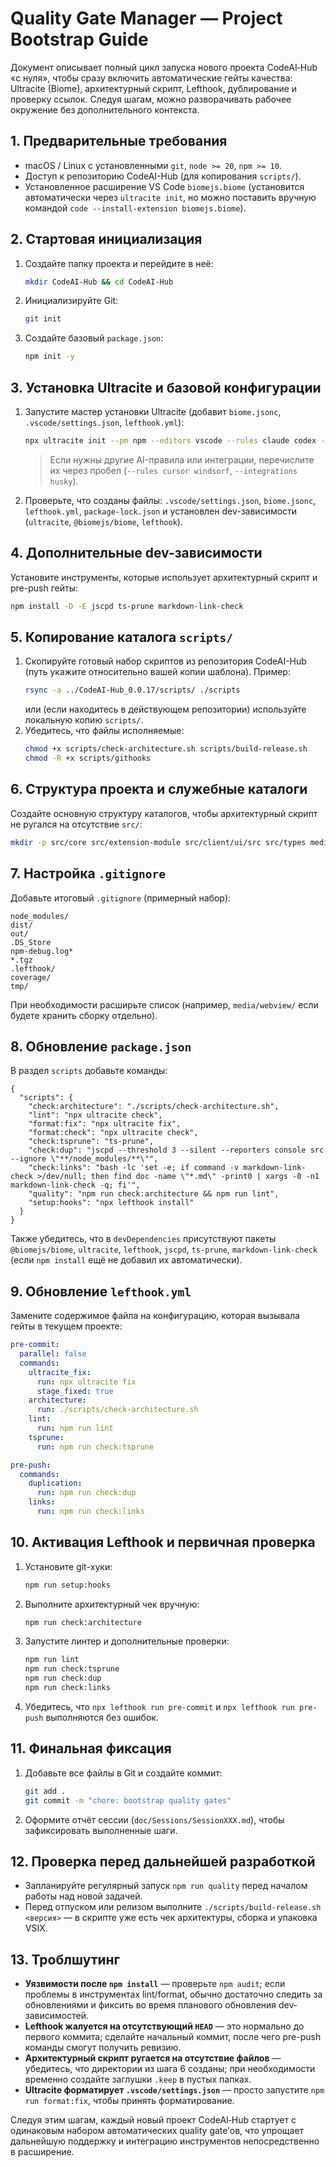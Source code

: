 # Quality Gate Manager — Project Bootstrap Guide

Документ описывает полный цикл запуска нового проекта CodeAI‑Hub «с нуля», чтобы сразу включить автоматические гейты качества: Ultracite (Biome), архитектурный скрипт, Lefthook, дублирование и проверку ссылок. Следуя шагам, можно разворачивать рабочее окружение без дополнительного контекста.

## 1. Предварительные требования
- macOS / Linux с установленными `git`, `node >= 20`, `npm >= 10`.
- Доступ к репозиторию CodeAI-Hub (для копирования `scripts/`).
- Установленное расширение VS Code `biomejs.biome` (установится автоматически через `ultracite init`, но можно поставить вручную командой `code --install-extension biomejs.biome`).

## 2. Стартовая инициализация
1. Создайте папку проекта и перейдите в неё:
   ```bash
   mkdir CodeAI-Hub && cd CodeAI-Hub
   ```
2. Инициализируйте Git:
   ```bash
   git init
   ```
3. Создайте базовый `package.json`:
   ```bash
   npm init -y
   ```

## 3. Установка Ultracite и базовой конфигурации
1. Запустите мастер установки Ultracite (добавит `biome.jsonc`, `.vscode/settings.json`, `lefthook.yml`):
   ```bash
   npx ultracite init --pm npm --editors vscode --rules claude codex --integrations lefthook
   ```
   > Если нужны другие AI-правила или интеграции, перечислите их через пробел (`--rules cursor windsorf`, `--integrations husky`).
2. Проверьте, что созданы файлы: `.vscode/settings.json`, `biome.jsonc`, `lefthook.yml`, `package-lock.json` и установлен dev-зависимости (`ultracite`, `@biomejs/biome`, `lefthook`).

## 4. Дополнительные dev-зависимости
Установите инструменты, которые использует архитектурный скрипт и pre-push гейты:
```bash
npm install -D -E jscpd ts-prune markdown-link-check
```

## 5. Копирование каталога `scripts/`
1. Скопируйте готовый набор скриптов из репозитория CodeAI-Hub (путь укажите относительно вашей копии шаблона). Пример:
   ```bash
   rsync -a ../CodeAI-Hub_0.0.17/scripts/ ./scripts
   ```
   или (если находитесь в действующем репозитории) используйте локальную копию `scripts/`.
2. Убедитесь, что файлы исполняемые:
   ```bash
   chmod +x scripts/check-architecture.sh scripts/build-release.sh
   chmod -R +x scripts/githooks
   ```

## 6. Структура проекта и служебные каталоги
Создайте основную структуру каталогов, чтобы архитектурный скрипт не ругался на отсутствие `src/`:
```bash
mkdir -p src/core src/extension-module src/client/ui/src src/types media
```

## 7. Настройка `.gitignore`
Добавьте итоговый `.gitignore` (примерный набор):
```text
node_modules/
dist/
out/
.DS_Store
npm-debug.log*
*.tgz
.lefthook/
coverage/
tmp/
```
При необходимости расширьте список (например, `media/webview/` если будете хранить сборку отдельно).

## 8. Обновление `package.json`
В раздел `scripts` добавьте команды:
```jsonc
{
  "scripts": {
    "check:architecture": "./scripts/check-architecture.sh",
    "lint": "npx ultracite check",
    "format:fix": "npx ultracite fix",
    "format:check": "npx ultracite check",
    "check:tsprune": "ts-prune",
    "check:dup": "jscpd --threshold 3 --silent --reporters console src --ignore \"**/node_modules/**\"",
    "check:links": "bash -lc 'set -e; if command -v markdown-link-check >/dev/null; then find doc -name \"*.md\" -print0 | xargs -0 -n1 markdown-link-check -q; fi'",
    "quality": "npm run check:architecture && npm run lint",
    "setup:hooks": "npx lefthook install"
  }
}
```
Также убедитесь, что в `devDependencies` присутствуют пакеты `@biomejs/biome`, `ultracite`, `lefthook`, `jscpd`, `ts-prune`, `markdown-link-check` (если `npm install` ещё не добавил их автоматически).

## 9. Обновление `lefthook.yml`
Замените содержимое файла на конфигурацию, которая вызывала гейты в текущем проекте:
```yaml
pre-commit:
  parallel: false
  commands:
    ultracite_fix:
      run: npx ultracite fix
      stage_fixed: true
    architecture:
      run: ./scripts/check-architecture.sh
    lint:
      run: npm run lint
    tsprune:
      run: npm run check:tsprune

pre-push:
  commands:
    duplication:
      run: npm run check:dup
    links:
      run: npm run check:links
```

## 10. Активация Lefthook и первичная проверка
1. Установите git-хуки:
   ```bash
   npm run setup:hooks
   ```
2. Выполните архитектурный чек вручную:
   ```bash
   npm run check:architecture
   ```
3. Запустите линтер и дополнительные проверки:
   ```bash
   npm run lint
   npm run check:tsprune
   npm run check:dup
   npm run check:links
   ```
4. Убедитесь, что `npx lefthook run pre-commit` и `npx lefthook run pre-push` выполняются без ошибок.

## 11. Финальная фиксация
1. Добавьте все файлы в Git и создайте коммит:
   ```bash
   git add .
   git commit -m "chore: bootstrap quality gates"
   ```
2. Оформите отчёт сессии (`doc/Sessions/SessionXXX.md`), чтобы зафиксировать выполненные шаги.

## 12. Проверка перед дальнейшей разработкой
- Запланируйте регулярный запуск `npm run quality` перед началом работы над новой задачей.
- Перед отпуском или релизом выполните `./scripts/build-release.sh <версия>` — в скрипте уже есть чек архитектуры, сборка и упаковка VSIX.

## 13. Троблшутинг
- **Уязвимости после `npm install`** — проверьте `npm audit`; если проблемы в инструментах lint/format, обычно достаточно следить за обновлениями и фиксить во время планового обновления dev-зависимостей.
- **Lefthook жалуется на отсутствующий `HEAD`** — это нормально до первого коммита; сделайте начальный коммит, после чего pre-push команды смогут получить ревизию.
- **Архитектурный скрипт ругается на отсутствие файлов** — убедитесь, что директории из шага 6 созданы; при необходимости временно создайте заглушки `.keep` в пустых папках.
- **Ultracite форматирует `.vscode/settings.json`** — просто запустите `npm run format:fix`, чтобы принять форматирование.

Следуя этим шагам, каждый новый проект CodeAI‑Hub стартует с одинаковым набором автоматических quality gate’ов, что упрощает дальнейшую поддержку и интеграцию инструментов непосредственно в расширение.
